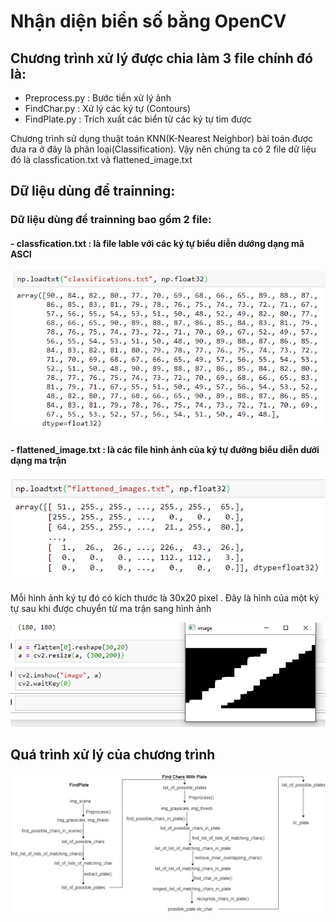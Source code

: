 # Nhận diện biển số bằng OpenCV

## Chương trình xử lý được chia làm 3 file chính đó là:
  - Preprocess.py : Bước tiền xử lý ảnh 
  - FindChar.py : Xử lý các ký tự (Contours)
  - FindPlate.py : Trích xuất các biển từ các ký tự tìm được
  
  Chương trình sử dụng thuật toán KNN(K-Nearest Neighbor) bài toán được đưa ra ở đây là phân loại(Classification). Vậy nên chúng ta có 2 file dữ liệu đó là classfication.txt và flattened_image.txt
  
## Dữ liệu dùng để trainning:
  ### Dữ liệu dùng để trainning bao gồm 2 file:
  #### - classfication.txt : là file lable với các ký tự biểu diễn dướng dạng mã ASCI
  
  ![alt text](/image/Capture.PNG)
  
  #### - flattened_image.txt : là các file hình ảnh của ký tự đưởng biểu diễn dưới dạng ma trận
  
  ![alt_text](/image/Capture2.PNG)
  
  Mỗi hình ảnh ký tự đó có kích thước là 30x20 pixel . Đây là hình của một ký tự sau khi được 
  chuyển từ ma trận sang hình ảnh
  
  ![alt_text](/image/Capture3.PNG)

## Quá trình xử lý của chương trình 

  ![alt_text](/image/step.png)
